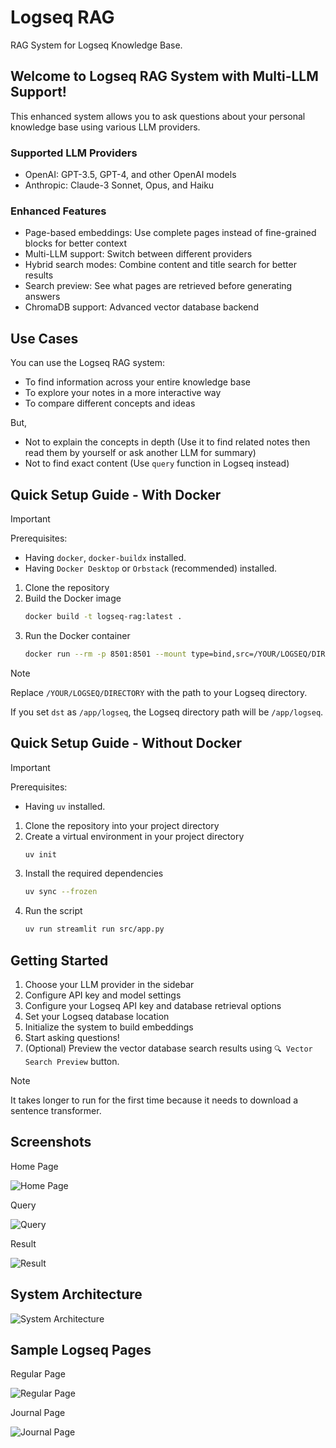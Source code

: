 # Logseq RAG

RAG System for Logseq Knowledge Base.

## Welcome to Logseq RAG System with Multi-LLM Support!
        
This enhanced system allows you to ask questions about your personal knowledge base using various LLM providers.

### Supported LLM Providers

- OpenAI: GPT-3.5, GPT-4, and other OpenAI models
- Anthropic: Claude-3 Sonnet, Opus, and Haiku

### Enhanced Features

- Page-based embeddings: Use complete pages instead of fine-grained blocks for better context
- Multi-LLM support: Switch between different providers
- Hybrid search modes: Combine content and title search for better results
- Search preview: See what pages are retrieved before generating answers
- ChromaDB support: Advanced vector database backend


## Use Cases

You can use the Logseq RAG system:

- To find information across your entire knowledge base
- To explore your notes in a more interactive way
- To compare different concepts and ideas

But,

- Not to explain the concepts in depth (Use it to find related notes then read them by yourself or ask another LLM for summary)
- Not to find exact content (Use `query` function in Logseq instead)

## Quick Setup Guide - With Docker

> [!IMPORTANT]  
> Prerequisites:
> * Having `docker`, `docker-buildx` installed.
> * Having `Docker Desktop` or `Orbstack` (recommended) installed.

1. Clone the repository
2. Build the Docker image
   ```bash
   docker build -t logseq-rag:latest .
   ```
3. Run the Docker container
   ```bash
   docker run --rm -p 8501:8501 --mount type=bind,src=/YOUR/LOGSEQ/DIRECTORY,dst=/app/logseq --network host logseq-rag:latest
   ```

> [!Note]
> Replace `/YOUR/LOGSEQ/DIRECTORY` with the path to your Logseq directory.
>
> If you set `dst` as `/app/logseq`, the Logseq directory path will be `/app/logseq`.


## Quick Setup Guide - Without Docker

> [!IMPORTANT]
> Prerequisites:
> * Having `uv` installed.

1. Clone the repository into your project directory
2. Create a virtual environment in your project directory
   ```bash
   uv init
   ```
3. Install the required dependencies
   ```bash
   uv sync --frozen
   ```
4. Run the script
   ```bash
   uv run streamlit run src/app.py
   ```

## Getting Started

1. Choose your LLM provider in the sidebar
2. Configure API key and model settings
3. Configure your Logseq API key and database retrieval options
4. Set your Logseq database location
5. Initialize the system to build embeddings
6. Start asking questions!
7. (Optional) Preview the vector database search results using `🔍 Vector Search Preview` button.


> [!Note]
> It takes longer to run for the first time because it needs to download a sentence transformer.

## Screenshots

Home Page

![Home Page](pic/Homepage.png)

Query

![Query](pic/Query.png)

Result

![Result](pic/Result.png)

## System Architecture

![System Architecture](pic/architecture.png)

## Sample Logseq Pages

Regular Page

![Regular Page](pic/RegularPage.png)

Journal Page

![Journal Page](pic/JournalPage.png)

